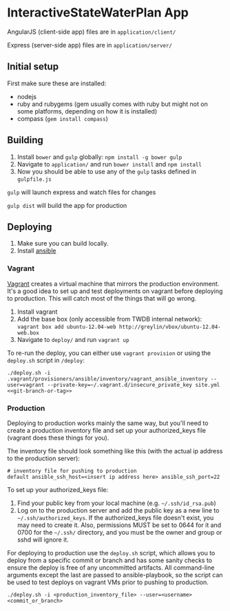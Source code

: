 # InteractiveStateWaterPlan App

AngularJS (client-side app) files are in `application/client/`

Express (server-side app) files are in `application/server/`

## Initial setup

First make sure these are installed:
 - nodejs
 - ruby and rubygems (gem usually comes with ruby but might not on some
   platforms, depending on how it is installed)
 - compass (`gem install compass`)

## Building

1. Install `bower` and `gulp` globally: `npm install -g bower gulp`
2. Navigate to `application/` and run `bower install` and `npm install`
3. Now you should be able to use any of the `gulp` tasks defined in `gulpfile.js`

`gulp` will launch express and watch files for changes

`gulp dist` will build the app for production

## Deploying

1. Make sure you can build locally.
2. Install [ansible](https://github.com/ansible/ansible)

### Vagrant

[Vagrant](http://www.vagrantup.com) creates a virtual machine that mirrors the
production environment. It's a good idea to set up and test deployments on
vagrant before deploying to production. This will catch most of the things that
will go wrong.

1. Install vagrant
2. Add the base box (only accessible from TWDB internal network): `vagrant box add ubuntu-12.04-web http://greylin/vbox/ubuntu-12.04-web.box`
3. Navigate to `deploy/` and run `vagrant up`

To re-run the deploy, you can either use `vagrant provision` or using the `deploy.sh` script in `/deploy`:

    ./deploy.sh -i .vagrant/provisioners/ansible/inventory/vagrant_ansible_inventory --user=vagrant --private-key=~/.vagrant.d/insecure_private_key site.yml <<git-branch-or-tag>>


### Production

Deploying to production works mainly the same way, but you'll need to create a
production inventory file and set up your authorized_keys file (vagrant does
these things for you).

The inventory file should look something like this (with the actual ip address
to the production server):

    # inventory file for pushing to production
    default ansible_ssh_host=<insert ip address here> ansible_ssh_port=22


To set up your authorized_keys file:

1. Find your public key from your local machine (e.g. `~/.ssh/id_rsa.pub`)
2. Log on to the production server and add the public key as a new line to
   `~/.ssh/authorized_keys`. If the authorized_keys file doesn't exist, you may
   need to create it. Also, permissions MUST be set to 0644 for it and 0700 for the
   `~/.ssh/` directory, and you must be the owner and group or sshd will ignore it.


For deploying to production use the `deploy.sh` script, which allows you to
deploy from a specific commit or branch and has some sanity checks to ensure the
deploy is free of any uncommitted artifacts. All command-line arguments except
the last are passed to ansible-playbook, so the script can be used to test
deploys on vagrant VMs prior to pushing to production.

    ./deploy.sh -i <production_inventory_file> --user=<username> <commit_or_branch>
